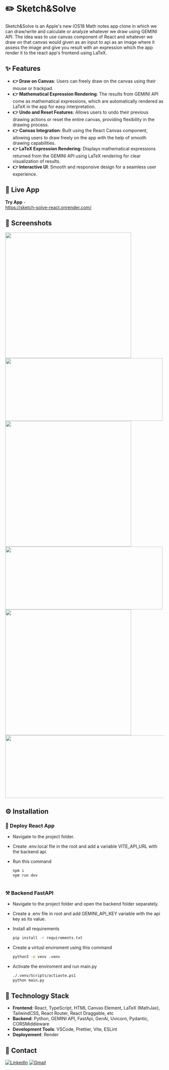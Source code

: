 # ✏️ Sketch&Solve

Sketch&Solve is an Apple's new iOS18 Math notes app clone in which we can draw/write and calculate or analyze whatever we draw using GEMINI API. The idea was to use canvas component of React and whatever we draw on that canvas would given as an input to api as an image where it assess the image and give you result with an expression which the app render it to the react app's frontend using LaTeX. 

## ✨ Features

- **👉 Draw on Canvas**: Users can freely draw on the canvas using their mouse or trackpad.
- **👉 Mathematical Expression Rendering**: The results from GEMINI API come as mathematical expressions, which are automatically rendered as LaTeX in the app for easy interpretation.
- **👉 Undo and Reset Features**: Allows users to undo their previous drawing actions or reset the entire canvas, providing flexibility in the drawing process.
- **👉 Canvas Integration**: Built using the React Canvas component, allowing users to draw freely on the app with the help of smooth drawing capabilities.
- **👉 LaTeX Expression Rendering**: Displays mathematical expressions returned from the GEMINI API using LaTeX rendering for clear visualization of results.
- **👉 Interactive UI**: Smooth and responsive design for a seamless user experience.

## 🚀 Live App
**Try App** -  
https://sketch-solve-react.onrender.com/

## 📸 Screenshots

<img src="https://github.com/user-attachments/assets/e2aafb90-b377-4799-8afe-fc5f6e0ea3c9" width=400 />
<img src="https://github.com/user-attachments/assets/d7c45e54-492c-4991-8124-e8bfb004714b" width=500 height=200 />
<img src="https://github.com/user-attachments/assets/6696a674-8a8e-4aff-ab02-78568bce85c9" width=400 />
<img src="https://github.com/user-attachments/assets/2b9fb898-62ae-4c07-bbd0-b19ae3f29472" width=500 height=200 />
<img src="https://github.com/user-attachments/assets/17181869-9444-4198-9e93-1dae6afece23" width=400 />
<img src="https://github.com/user-attachments/assets/39ad2720-cf3f-4878-9a19-ce35dd3ed817" width=600 height=200 />

## ⚙️ Installation

### 🧩 Deploy React App

- Navigate to the project folder.

- Create .env.local file in the root and add a variable VITE_API_URL with the backend api.

- Run this command
   ```bash
   npm i
   npm run dev
    
### ⚒️ Backend FastAPI

- Navigate to the project folder and open the backend folder separately.

- Create a .env file in root and add GEMINI_API_KEY variable with the api key as its value.

- Install all requirements
   ```bash
   pip install -r requirements.txt
   
- Create a virtusl enviroment using this command
   ```bash
   python3 -m venv .venv
   
- Activate the enviroment and run main.py
   ```bash
   ./.venv/Scripts/actiavte.ps1
   python main.py

## 🧰 Technology Stack

- **Frontend**: React, TypeScript, HTML Canvas Element, LaTeX (MathJax), TailwindCSS, React Router, React Draggable, etc
- **Backend**: Python, GEMINI API, FastApi, GenAi, Uvicorn, Pydantic, CORSMiddleware
- **Development Tools**: VSCode, Prettier, Vite, ESLint
- **Deployement**: Render

## 📇 Contact

[![LinkedIn](https://img.shields.io/badge/LinkedIn-Profile-blue?style=flat&logo=linkedin&logoColor=white)](https://www.linkedin.com/in/ayoopriyanshu/)
[![Gmail](https://img.shields.io/badge/Gmail-D14836?style=for-the-badge&logo=gmail&logoColor=white)](mailto:priyanshusharma3377@gmail.com)

